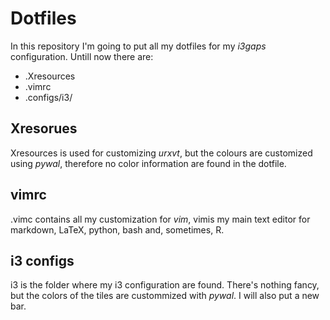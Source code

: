 # Dotfiles

In this repository I'm going to put all my dotfiles for my *i3gaps* configuration.
Untill now there are:

- .Xresources
- .vimrc
- .configs/i3/

## Xresorues

Xresources is used for customizing *urxvt*, but the colours are customized using *pywal*, therefore no color information are found in the dotfile.

## vimrc

.vimc contains all my customization for *vim*, vimis my main text editor for markdown, LaTeX, python, bash and, sometimes, R.

## i3 configs

i3 is the folder where my i3 configuration are found. There's nothing fancy, but the colors of the tiles are custommized with *pywal*.
I will also put a new bar.
